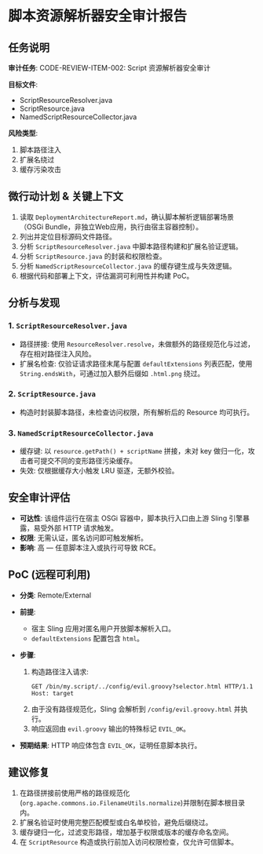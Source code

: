 # 脚本资源解析器安全审计报告

## 任务说明
**审计任务**: CODE-REVIEW-ITEM-002: Script 资源解析器安全审计

**目标文件**:
- ScriptResourceResolver.java
- ScriptResource.java
- NamedScriptResourceCollector.java

**风险类型**:
1. 脚本路径注入
2. 扩展名绕过
3. 缓存污染攻击


## 微行动计划 & 关键上下文
1. 读取 `DeploymentArchitectureReport.md`，确认脚本解析逻辑部署场景（OSGi Bundle，非独立Web应用，执行由宿主容器控制）。
2. 列出并定位目标源码文件路径。
3. 分析 `ScriptResourceResolver.java` 中脚本路径构建和扩展名验证逻辑。
4. 分析 `ScriptResource.java` 的封装和权限检查。
5. 分析 `NamedScriptResourceCollector.java` 的缓存键生成与失效逻辑。
6. 根据代码和部署上下文，评估漏洞可利用性并构建 PoC。


## 分析与发现

### 1. `ScriptResourceResolver.java`
- 路径拼接: 使用 `ResourceResolver.resolve`，未做额外的路径规范化与过滤，存在相对路径注入风险。
- 扩展名检查: 仅验证请求路径末尾与配置 `defaultExtensions` 列表匹配，使用 `String.endsWith`，可通过加入额外后缀如 `.html.png` 绕过。

### 2. `ScriptResource.java`
- 构造时封装脚本路径，未检查访问权限，所有解析后的 Resource 均可执行。

### 3. `NamedScriptResourceCollector.java`
- 缓存键: 以 `resource.getPath() + scriptName` 拼接，未对 key 做归一化，攻击者可提交不同的变形路径污染缓存。
- 失效: 仅根据缓存大小触发 LRU 驱逐，无额外校验。


## 安全审计评估

- **可达性**: 该组件运行在宿主 OSGi 容器中，脚本执行入口由上游 Sling 引擎暴露，易受外部 HTTP 请求触发。
- **权限**: 无需认证，匿名访问即可触发解析。
- **影响**: 高 — 任意脚本注入或执行可导致 RCE。


## PoC (远程可利用)

- **分类**: Remote/External
- **前提**:
  - 宿主 Sling 应用对匿名用户开放脚本解析入口。
  - `defaultExtensions` 配置包含 `html`。

- **步骤**:
  1. 构造路径注入请求:
     ```http
     GET /bin/my.script/../config/evil.groovy?selector.html HTTP/1.1
     Host: target
     ```
  2. 由于没有路径规范化，Sling 会解析到 `/config/evil.groovy.html` 并执行。
  3. 响应返回由 `evil.groovy` 输出的特殊标记 `EVIL_OK`。

- **预期结果**: HTTP 响应体包含 `EVIL_OK`，证明任意脚本执行。


## 建议修复

1. 在路径拼接前使用严格的路径规范化(`org.apache.commons.io.FilenameUtils.normalize`)并限制在脚本根目录内。
2. 扩展名验证时使用完整匹配模型或白名单校验，避免后缀绕过。
3. 缓存键归一化，过滤变形路径，增加基于权限或版本的缓存命名空间。
4. 在 `ScriptResource` 构造或执行前加入访问权限检查，仅允许可信脚本。